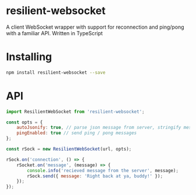 # resilient-websocket
A client WebSocket wrapper with support for reconnection and ping/pong with a familiar API. Written in TypeScript

# Installing

```sh
npm install resilient-websocket --save
```

# API

```js
import ResilientWebSocket from 'resilient-websocket';

const opts = {
    autoJsonify: true, // parse json message from server, stringify messages on send,
    pingEnabled: true // send ping / pong messages
};

const rSock = new ResilientWebSocket(url, opts);

rSock.on('connection', () => {
    rSocket.on('message', (message) => {
        console.info('recieved message from the server', message);
        rSock.send({ message: 'Right back at ya, buddy!' });
    });
});
```

